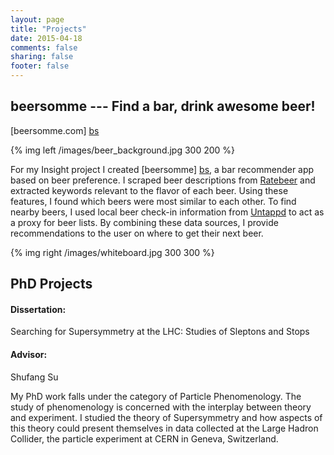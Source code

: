 ```yaml
---
layout: page
title: "Projects"
date: 2015-04-18
comments: false
sharing: false
footer: false
---
```


[bs]: http://beersomme.com

## beersomme --- Find a bar, drink awesome beer!
[beersomme.com] [bs]

{% img left /images/beer_background.jpg 300 200 %}

For my Insight project I created [beersomme] [bs],
 a bar recommender app based on beer preference. 
I scraped beer descriptions from [Ratebeer](http://www.ratebeer.com) and extracted keywords relevant to the flavor of each beer.  Using these features, I found which beers were most similar to each other. 
To find nearby beers, I used local beer check-in information from [Untappd](http://untappd.com) to act as a proxy for beer lists.
By combining these data sources, I provide recommendations to the user on where to get their next beer.



{% img right /images/whiteboard.jpg 300 300 %}

## PhD Projects

#### Dissertation:
Searching for Supersymmetry at the LHC: Studies of Sleptons and Stops

#### Advisor:
Shufang Su

My PhD work falls under the category of Particle Phenomenology. The study of phenomenology is concerned with the interplay between theory and experiment.  I studied the theory of Supersymmetry and how aspects of this theory could present themselves in data collected at the Large Hadron Collider, the particle experiment at CERN in Geneva, Switzerland.
